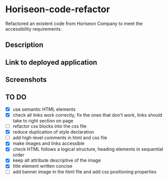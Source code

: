 # Horiseon-code-refactor

Refactored an existent code from Horiseon Company to meet the accessibility requirements.

## Description

## Link to deployed application

## Screenshots

## TO DO

- [x] use semantic HTML elements
- [x] check all links work correctly, fix the ones that don't work, links should take to right section on page
- [ ] refactor css blocks into the css file
- [x] reduce duplication of style declaration
- [ ] add high-level comments in html and css file
- [x] make images and links accessible
- [x] check HTML follows a logical structure, heading elements in sequential order
- [x] keep alt attribute descriptive of the image
- [x] title element written concise
- [ ] add banner image in the html file and add css positioning properties
